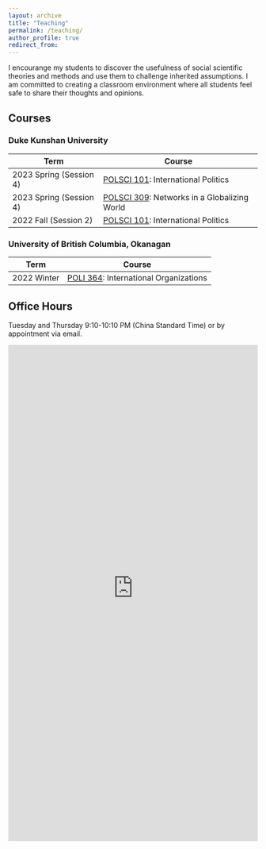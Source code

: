```yaml
---
layout: archive
title: "Teaching"
permalink: /teaching/
author_profile: true
redirect_from:
---
```


I encourange my students to discover the usefulness of social scientific theories and methods and use them to challenge inherited assumptions. I am committed to creating a classroom environment where all students feel safe to share their thoughts and opinions.

## Courses

### Duke Kunshan University

| Term | Course |
| --- |  --- | 
| 2023 Spring (Session 4) | [POLSCI 101](../teaching/polsci101_202304/): International Politics |
| 2023 Spring (Session 4) | [POLSCI 309](../teaching/polsci309_202304/): Networks in a Globalizing World |
| 2022 Fall (Session 2) | [POLSCI 101](../teaching/polsci101_202202/): International Politics |


### University of British Columbia, Okanagan

| Term | Course |
| --- |  --- | 
| 2022 Winter | [POLI 364](../teaching/202201/): International Organizations |
   



## Office Hours

Tuesday and Thursday 9:10-10:10 PM (China Standard Time) or by appointment via email.

<iframe src="https://takumishibaike.youcanbook.me/?noframe=true&skipHeaderFooter=true" id="ycbmiframetakumishibaike" style="width:100%;height:1000px;border:0px;background-color:transparent;" frameborder="0" allowtransparency="true"></iframe><script>window.addEventListener && window.addEventListener("message", function(event){if (event.origin === "https://takumishibaike.youcanbook.me"){document.getElementById("ycbmiframetakumishibaike").style.height = event.data + "px";}}, false);</script>
